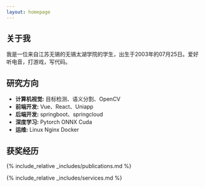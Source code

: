 ```yaml
---
layout: homepage
---
```


## 关于我

我是一位来自江苏无锡的无锡太湖学院的学生，出生于2003年的07月25日。爱好听电音，打游戏，写代码。

## 研究方向

- **计算机视觉:** 目标检测、语义分割、OpenCV
- **前端开发:** Vue、React、Uniapp
- **后端开发:** springboot、springcloud
- **深度学习:** Pytorch ONNX Cuda
- **运维:** Linux Nginx Docker

## 获奖经历

<!-- - **[Feb. 2020]** Our paper about incremental learning is accepted to CVPR 2020.
- **[Feb. 2020]** We will host the ACM Multimedia Asia 2020 conference in Singapore!
- **[Sept. 2019]** Our paper about few-shot learning is accepted to NeurIPS 2019.
- **[Mar. 2019]** Our paper about few-shot learning is accepted to CVPR 2019. -->

{% include_relative _includes/publications.md %}

{% include_relative _includes/services.md %}
